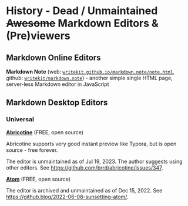 # History - Dead / Unmaintained ~~Awesome~~ Markdown Editors & (Pre)viewers


## Markdown Online Editors

**Markdown Note**
(web: [`writekit.github.io/markdown.note/note.html`](http://writekit.github.io/markdown.note/note.html),
 github: [`writekit/markdown.note`](https://github.com/writekit/markdown.note)) -
another simple single HTML page, server-less Markdown editor in JavaScript


## Markdown Desktop Editors

### Universal

[**Abricotine**](https://github.com/brrd/Abricotine) (FREE, open source)

Abricotine supports very good instant preview like Typora, but is open source - free forever.

The editor is unmaintained as of Jul 19, 2023. The author suggests using other editors.
See https://github.com/brrd/abricotine/issues/347.

[**Atom**](https://atom.io/) (FREE, open source)

The editor is archived and unmaintained as of Dec 15, 2022. See https://github.blog/2022-06-08-sunsetting-atom/.

